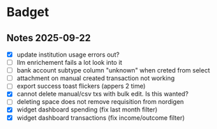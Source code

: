 # Badget

## Notes 2025-09-22

- [x] update institution usage errors out?
- [ ] llm enrichement fails a lot look into it
- [ ] bank account subtype column "unknown" when creted from select
- [ ] attachment on manual created transaction not working
- [ ] export success toast flickers (appers 2 time)
- [x] cannot delete manual/csv txs with bulk edit. Is this wanted?
- [ ] deleting space does not remove requisition from nordigen
- [x] widget dashboard spending (fix last month filter)
- [x] widget dashboard transactions (fix income/outcome filter)

